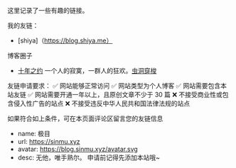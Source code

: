 这里记录了一些有趣的链接。

我的友链：
- [shiya]（https://blog.shiya.me）

博客圈子
- [十年之约](https://www.foreverblog.cn/) 一个人的寂寞，一群人的狂欢。[虫洞穿梭](https://www.foreverblog.cn/go.html)

友链申请要求：
✅ 网站能够正常访问
✅ 网站类型为个人博客
✅ 网站需要包含本站友链
✅ 网站需要开通一年以上，且原创文章不少于 30 篇
❌ 不接受商业性或包含侵入性广告的站点
❌ 不接受违反中华人民共和国法律法规的站点

如果符合如上条件，可在本页面评论区留言您的友链信息

- name: 极目
- url: https://sinmu.xyz
- avatar: https://blog.sinmu.xyz/avatar.svg
- desc: 无他，唯手熟尔。
申请前记得先添加本站哦~